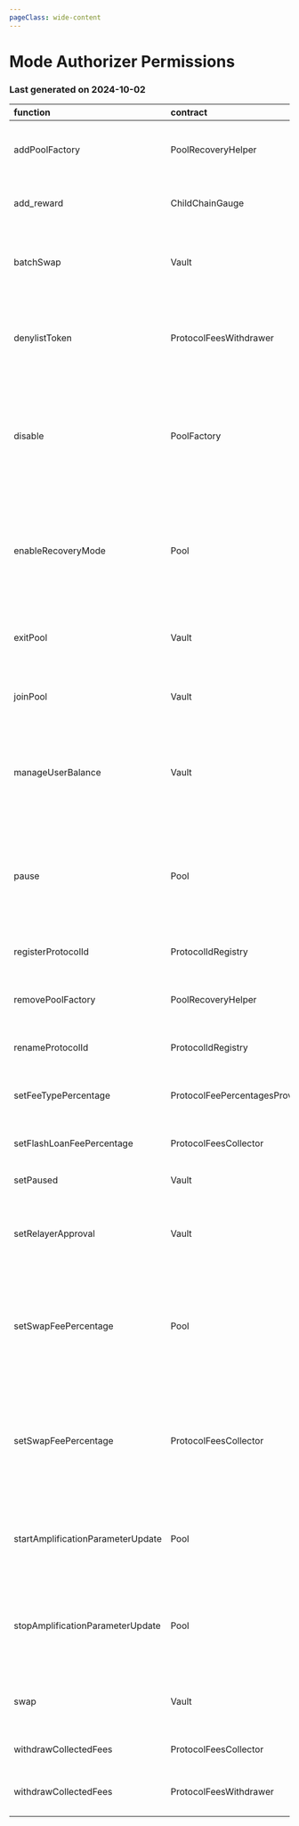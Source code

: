 ```yaml
---
pageClass: wide-content
---
```


# Mode Authorizer Permissions

### Last generated on 2024-10-02

| function                          | contract                       | callerNames                                                                   | callerAddresses                                                                                                                                                                                                                                    | deployments                                                                                                                                                                                                                                                                                                                                                                                             | description                                                                                                                                                                                                                                                      |
|:----------------------------------|:-------------------------------|:------------------------------------------------------------------------------|:---------------------------------------------------------------------------------------------------------------------------------------------------------------------------------------------------------------------------------------------------|:--------------------------------------------------------------------------------------------------------------------------------------------------------------------------------------------------------------------------------------------------------------------------------------------------------------------------------------------------------------------------------------------------------|:-----------------------------------------------------------------------------------------------------------------------------------------------------------------------------------------------------------------------------------------------------------------|
| addPoolFactory                    | PoolRecoveryHelper             | ['multisigs/lm']                                                              | ['[0x9ff471F9f98F42E5151C7855fD1b5aa906b1AF7e](https://modescan.io//address/0x9ff471F9f98F42E5151C7855fD1b5aa906b1AF7e)']                                                                                                                          | ['[20221123-pool-recovery-helper](https://github.com/balancer/balancer-deployments/blob/master/tasks/20221123-pool-recovery-helper)']                                                                                                                                                                                                                                                                   | Adds a Pool Factory and all pools it created to the [poolRecoveryHelper](https://forum.balancer.fi/t/bip-121-permission-granting-recovery-mode/4045#grant-the-following-roles-to-the-balancer-labs-ops-multisigs-on-each-network-5) for monitoring.              |
| add_reward                        | ChildChainGauge                | ['multisigs/lm']                                                              | ['[0x9ff471F9f98F42E5151C7855fD1b5aa906b1AF7e](https://modescan.io//address/0x9ff471F9f98F42E5151C7855fD1b5aa906b1AF7e)']                                                                                                                          | ['[20230316-child-chain-gauge-factory-v2](https://github.com/balancer/balancer-deployments/blob/master/tasks/20230316-child-chain-gauge-factory-v2)']                                                                                                                                                                                                                                                   | Enables a reward token for direct incentives on a gauge.                                                                                                                                                                                                         |
| batchSwap                         | Vault                          | ['20231031-batch-relayer-v6/BalancerRelayer']                                 | ['[0xb541765F540447646A9545E0A4800A0Bacf9E13D](https://modescan.io//address/0xb541765F540447646A9545E0A4800A0Bacf9E13D)']                                                                                                                          | ['[20210418-vault](https://github.com/balancer/balancer-deployments/blob/master/tasks/20210418-vault)']                                                                                                                                                                                                                                                                                                 | Allow a relayer to make a multihop trade or source liquidity from multiple pools on a users behalf.  [Relayer permissions notes](https://github.com/BalancerMaxis/multisig-ops/blob/staging/docs/Authorizer/vault_permissions.md).                               |
| denylistToken                     | ProtocolFeesWithdrawer         | ['multisigs/emergency']                                                       | ['[0x66C4b8Ba38a7B57495b7D0581f25784E629516c2](https://modescan.io//address/0x66C4b8Ba38a7B57495b7D0581f25784E629516c2)']                                                                                                                          | ['[20220517-protocol-fee-withdrawer](https://github.com/balancer/balancer-deployments/blob/master/tasks/20220517-protocol-fee-withdrawer)']                                                                                                                                                                                                                                                             | Adds a token to the ProtocolFeeWithdrawer deny list which prevents the withdrawal of that token from the ProtocolFeeCollector.                                                                                                                                   |
| disable                           | PoolFactory                    | ['multisigs/emergency']                                                       | ['[0x66C4b8Ba38a7B57495b7D0581f25784E629516c2](https://modescan.io//address/0x66C4b8Ba38a7B57495b7D0581f25784E629516c2)']                                                                                                                          | ['[20230320-weighted-pool-v4](https://github.com/balancer/balancer-deployments/blob/master/tasks/20230320-weighted-pool-v4)', '[20240223-composable-stable-pool-v6](https://github.com/balancer/balancer-deployments/blob/master/tasks/20240223-composable-stable-pool-v6)', '[20230411-managed-pool-v2](https://github.com/balancer/balancer-deployments/blob/master/tasks/20230411-managed-pool-v2)'] | Disables new creation of pools from a pool factory.                                                                                                                                                                                                              |
| enableRecoveryMode                | Pool                           | ['multisigs/emergency', '20221123-pool-recovery-helper/PoolRecoveryHelper']   | ['[0x4132f7AcC9dB7A6cF7BE2Dd3A9DC8b30C7E6E6c8](https://modescan.io//address/0x4132f7AcC9dB7A6cF7BE2Dd3A9DC8b30C7E6E6c8)', '[0x66C4b8Ba38a7B57495b7D0581f25784E629516c2](https://modescan.io//address/0x66C4b8Ba38a7B57495b7D0581f25784E629516c2)'] | ['[20230320-weighted-pool-v4](https://github.com/balancer/balancer-deployments/blob/master/tasks/20230320-weighted-pool-v4)', '[20240223-composable-stable-pool-v6](https://github.com/balancer/balancer-deployments/blob/master/tasks/20240223-composable-stable-pool-v6)', '[20230411-managed-pool-v2](https://github.com/balancer/balancer-deployments/blob/master/tasks/20230411-managed-pool-v2)'] | Puts a pool into [Recovery Mode](https://medium.com/@0xSkly/inside-balancer-code-recoverymode-9af34ce5ab72).                                                                                                                                                     |
| exitPool                          | Vault                          | ['20231031-batch-relayer-v6/BalancerRelayer']                                 | ['[0xb541765F540447646A9545E0A4800A0Bacf9E13D](https://modescan.io//address/0xb541765F540447646A9545E0A4800A0Bacf9E13D)']                                                                                                                          | ['[20210418-vault](https://github.com/balancer/balancer-deployments/blob/master/tasks/20210418-vault)']                                                                                                                                                                                                                                                                                                 | Allow a relayer to remove liquidity from a pool on the user's behalf.  [Relayer permissions notes](https://github.com/BalancerMaxis/multisig-ops/blob/staging/docs/Authorizer/vault_permissions.md).                                                             |
| joinPool                          | Vault                          | ['20231031-batch-relayer-v6/BalancerRelayer']                                 | ['[0xb541765F540447646A9545E0A4800A0Bacf9E13D](https://modescan.io//address/0xb541765F540447646A9545E0A4800A0Bacf9E13D)']                                                                                                                          | ['[20210418-vault](https://github.com/balancer/balancer-deployments/blob/master/tasks/20210418-vault)']                                                                                                                                                                                                                                                                                                 | Allow a relayer to add liquidity to a pool on the user's behalf.   [Relayer permissions notes](https://github.com/BalancerMaxis/multisig-ops/blob/staging/docs/Authorizer/vault_permissions.md).                                                                 |
| manageUserBalance                 | Vault                          | ['20231031-batch-relayer-v6/BalancerRelayer']                                 | ['[0xb541765F540447646A9545E0A4800A0Bacf9E13D](https://modescan.io//address/0xb541765F540447646A9545E0A4800A0Bacf9E13D)']                                                                                                                          | ['[20210418-vault](https://github.com/balancer/balancer-deployments/blob/master/tasks/20210418-vault)']                                                                                                                                                                                                                                                                                                 | Utilize existing Vault allowances and internal balances so that a user does not have to re-approve the new relayer for each token. [Relayer permissions notes](https://github.com/BalancerMaxis/multisig-ops/blob/staging/docs/Authorizer/vault_permissions.md). |
| pause                             | Pool                           | ['multisigs/emergency']                                                       | ['[0x66C4b8Ba38a7B57495b7D0581f25784E629516c2](https://modescan.io//address/0x66C4b8Ba38a7B57495b7D0581f25784E629516c2)']                                                                                                                          | ['[20230320-weighted-pool-v4](https://github.com/balancer/balancer-deployments/blob/master/tasks/20230320-weighted-pool-v4)', '[20240223-composable-stable-pool-v6](https://github.com/balancer/balancer-deployments/blob/master/tasks/20240223-composable-stable-pool-v6)', '[20230411-managed-pool-v2](https://github.com/balancer/balancer-deployments/blob/master/tasks/20230411-managed-pool-v2)'] | Stops trading in a pool.  Proportinal withdraws are still possible.                                                                                                                                                                                              |
| registerProtocolId                | ProtocolIdRegistry             | ['multisigs/lm']                                                              | ['[0x9ff471F9f98F42E5151C7855fD1b5aa906b1AF7e](https://modescan.io//address/0x9ff471F9f98F42E5151C7855fD1b5aa906b1AF7e)']                                                                                                                          | ['[20230223-protocol-id-registry](https://github.com/balancer/balancer-deployments/blob/master/tasks/20230223-protocol-id-registry)']                                                                                                                                                                                                                                                                   | Registers a protocol in the linear pool protocol registry.                                                                                                                                                                                                       |
| removePoolFactory                 | PoolRecoveryHelper             | ['multisigs/lm']                                                              | ['[0x9ff471F9f98F42E5151C7855fD1b5aa906b1AF7e](https://modescan.io//address/0x9ff471F9f98F42E5151C7855fD1b5aa906b1AF7e)']                                                                                                                          | ['[20221123-pool-recovery-helper](https://github.com/balancer/balancer-deployments/blob/master/tasks/20221123-pool-recovery-helper)']                                                                                                                                                                                                                                                                   | Removes a Pool Factory and all pools it created to the [poolRecoveryHelper](https://forum.balancer.fi/t/bip-121-permission-granting-recovery-mode/4045#grant-the-following-roles-to-the-balancer-labs-ops-multisigs-on-each-network-5) for monitoring.           |
| renameProtocolId                  | ProtocolIdRegistry             | ['multisigs/lm']                                                              | ['[0x9ff471F9f98F42E5151C7855fD1b5aa906b1AF7e](https://modescan.io//address/0x9ff471F9f98F42E5151C7855fD1b5aa906b1AF7e)']                                                                                                                          | ['[20230223-protocol-id-registry](https://github.com/balancer/balancer-deployments/blob/master/tasks/20230223-protocol-id-registry)']                                                                                                                                                                                                                                                                   | Rename a protocolId in the linear pool protocol registry.                                                                                                                                                                                                        |
| setFeeTypePercentage              | ProtocolFeePercentagesProvider | ['multisigs/dao']                                                             | ['[0x4f22C2784Cbd2B24a172566491Ee73fee1A63c2e](https://modescan.io//address/0x4f22C2784Cbd2B24a172566491Ee73fee1A63c2e)']                                                                                                                          | ['[20220725-protocol-fee-percentages-provider](https://github.com/balancer/balancer-deployments/blob/master/tasks/20220725-protocol-fee-percentages-provider)']                                                                                                                                                                                                                                         | Sets the protocol fee for a particular fee type for this deployment.                                                                                                                                                                                             |
| setFlashLoanFeePercentage         | ProtocolFeesCollector          | ['20220725-protocol-fee-percentages-provider/ProtocolFeePercentagesProvider'] | ['[0x85a80afee867aDf27B50BdB7b76DA70f1E853062](https://modescan.io//address/0x85a80afee867aDf27B50BdB7b76DA70f1E853062)']                                                                                                                          | ['[20210418-vault](https://github.com/balancer/balancer-deployments/blob/master/tasks/20210418-vault)']                                                                                                                                                                                                                                                                                                 | Sets the protocol fee charged on flash loans for this deployment.                                                                                                                                                                                                |
| setPaused                         | Vault                          | ['multisigs/emergency']                                                       | ['[0x66C4b8Ba38a7B57495b7D0581f25784E629516c2](https://modescan.io//address/0x66C4b8Ba38a7B57495b7D0581f25784E629516c2)']                                                                                                                          | ['[20210418-vault](https://github.com/balancer/balancer-deployments/blob/master/tasks/20210418-vault)']                                                                                                                                                                                                                                                                                                 | Stops all trading activity involving the vault.                                                                                                                                                                                                                  |
| setRelayerApproval                | Vault                          | ['20231031-batch-relayer-v6/BalancerRelayer']                                 | ['[0xb541765F540447646A9545E0A4800A0Bacf9E13D](https://modescan.io//address/0xb541765F540447646A9545E0A4800A0Bacf9E13D)']                                                                                                                          | ['[20210418-vault](https://github.com/balancer/balancer-deployments/blob/master/tasks/20210418-vault)']                                                                                                                                                                                                                                                                                                 | Approve the relayer on the user's behalf (user must still provide a signed message). [Relayer permissions notes](https://github.com/BalancerMaxis/multisig-ops/blob/staging/docs/Authorizer/vault_permissions.md).                                               |
| setSwapFeePercentage              | Pool                           | ['multisigs/lm']                                                              | ['[0x9ff471F9f98F42E5151C7855fD1b5aa906b1AF7e](https://modescan.io//address/0x9ff471F9f98F42E5151C7855fD1b5aa906b1AF7e)']                                                                                                                          | ['[20230320-weighted-pool-v4](https://github.com/balancer/balancer-deployments/blob/master/tasks/20230320-weighted-pool-v4)', '[20240223-composable-stable-pool-v6](https://github.com/balancer/balancer-deployments/blob/master/tasks/20240223-composable-stable-pool-v6)']                                                                                                                            | **Pools:** Authorize change of swap fees for pools that delegate ownership to Balancer Governance: 0xba1ba1... **Deployments**: Sets the protocol fee charged on swaps for this deployment.                                                                      |
| setSwapFeePercentage              | ProtocolFeesCollector          | ['20220725-protocol-fee-percentages-provider/ProtocolFeePercentagesProvider'] | ['[0x85a80afee867aDf27B50BdB7b76DA70f1E853062](https://modescan.io//address/0x85a80afee867aDf27B50BdB7b76DA70f1E853062)']                                                                                                                          | ['[20210418-vault](https://github.com/balancer/balancer-deployments/blob/master/tasks/20210418-vault)']                                                                                                                                                                                                                                                                                                 | **Pools:** Authorize change of swap fees for pools that delegate ownership to Balancer Governance: 0xba1ba1... **Deployments**: Sets the protocol fee charged on swaps for this deployment.                                                                      |
| startAmplificationParameterUpdate | Pool                           | ['multisigs/lm']                                                              | ['[0x9ff471F9f98F42E5151C7855fD1b5aa906b1AF7e](https://modescan.io//address/0x9ff471F9f98F42E5151C7855fD1b5aa906b1AF7e)']                                                                                                                          | ['[20240223-composable-stable-pool-v6](https://github.com/balancer/balancer-deployments/blob/master/tasks/20240223-composable-stable-pool-v6)']                                                                                                                                                                                                                                                         | Start ramping up or down the A factor of a stableswap pool that delegated ownership to Balancer Governance: 0xba1ba1...                                                                                                                                          |
| stopAmplificationParameterUpdate  | Pool                           | ['multisigs/lm']                                                              | ['[0x9ff471F9f98F42E5151C7855fD1b5aa906b1AF7e](https://modescan.io//address/0x9ff471F9f98F42E5151C7855fD1b5aa906b1AF7e)']                                                                                                                          | ['[20240223-composable-stable-pool-v6](https://github.com/balancer/balancer-deployments/blob/master/tasks/20240223-composable-stable-pool-v6)']                                                                                                                                                                                                                                                         | Stop A-factor change leaving the A-Factor at its currently set value on a stableswap pool that delegated ownership to Balancer Governance: 0xba1ba1...                                                                                                           |
| swap                              | Vault                          | ['20231031-batch-relayer-v6/BalancerRelayer']                                 | ['[0xb541765F540447646A9545E0A4800A0Bacf9E13D](https://modescan.io//address/0xb541765F540447646A9545E0A4800A0Bacf9E13D)']                                                                                                                          | ['[20210418-vault](https://github.com/balancer/balancer-deployments/blob/master/tasks/20210418-vault)']                                                                                                                                                                                                                                                                                                 | Allow a relayer to trade within a single pool on the user's behalf. [Relayer permissions notes](https://github.com/BalancerMaxis/multisig-ops/blob/staging/docs/Authorizer/vault_permissions.md).                                                                |
| withdrawCollectedFees             | ProtocolFeesCollector          | ['20220517-protocol-fee-withdrawer/ProtocolFeesWithdrawer']                   | ['[0x9Ac3E70dB606659Bf32D4BdFbb687AD193FD1F5B](https://modescan.io//address/0x9Ac3E70dB606659Bf32D4BdFbb687AD193FD1F5B)']                                                                                                                          | ['[20210418-vault](https://github.com/balancer/balancer-deployments/blob/master/tasks/20210418-vault)']                                                                                                                                                                                                                                                                                                 | Allows the withdrawal of collected protocol fees.                                                                                                                                                                                                                |
| withdrawCollectedFees             | ProtocolFeesWithdrawer         | ['multisigs/lm']                                                              | ['[0x9ff471F9f98F42E5151C7855fD1b5aa906b1AF7e](https://modescan.io//address/0x9ff471F9f98F42E5151C7855fD1b5aa906b1AF7e)']                                                                                                                          | ['[20220517-protocol-fee-withdrawer](https://github.com/balancer/balancer-deployments/blob/master/tasks/20220517-protocol-fee-withdrawer)']                                                                                                                                                                                                                                                             | Allows the withdrawal of collected protocol fees.                                                                                                                                                                                                                |